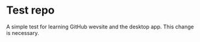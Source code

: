 # Test repo
A simple test for learning GitHub wevsite and the desktop app.
This change is necessary.
